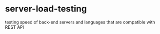 # server-load-testing
testing speed of back-end servers and languages that are compatible with REST API

